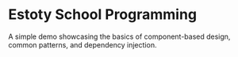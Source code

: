 # Estoty School Programming
A simple demo showcasing the basics of component-based design, common patterns, and dependency injection.
